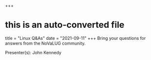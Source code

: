+++
# this is an auto-converted file
title = "Linux Q&As"
date = "2021-09-11"
+++
Bring your questions for answers from the NoVaLUG community.

Presenter(s): John Kennedy

